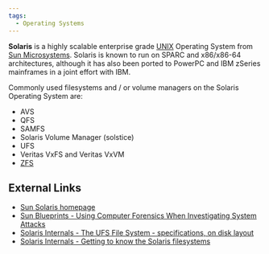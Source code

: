 ```yaml
---
tags:
  - Operating Systems
---
```

**Solaris** is a highly scalable enterprise grade [UNIX](unix.md) Operating
System from [Sun Microsystems](sun_microsystems_inc.md). Solaris is known to run on
SPARC and x86/x86-64 architectures, although it has also been
ported to PowerPC and IBM zSeries mainframes in a joint effort with IBM.

Commonly used filesystems and / or volume managers on the Solaris
Operating System are:

* AVS
* QFS
* SAMFS
* Solaris Volume Manager (solstice)
* UFS
* Veritas VxFS and Veritas VxVM
* [ZFS](zfs.md)

## External Links

* [Sun Solaris homepage](https://www.oracle.com/it-infrastructure/)
* [Sun Blueprints - Using Computer Forensics When Investigating System Attacks](https://www.oracle.com/it-infrastructure/)
* [Solaris Internals - The UFS File System - specifications, on disk layout](https://www.savvas.com/)
* [Solaris Internals - Getting to know the Solaris filesystems](http://survey-smiles.com)
